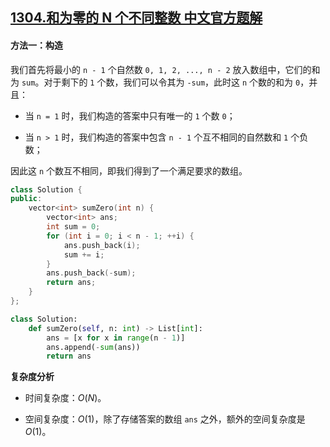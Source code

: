 ## [1304.和为零的 N 个不同整数 中文官方题解](https://leetcode.cn/problems/find-n-unique-integers-sum-up-to-zero/solutions/100000/he-wei-ling-de-nge-wei-yi-zheng-shu-by-leetcode-so)

#### 方法一：构造

我们首先将最小的 `n - 1` 个自然数 `0, 1, 2, ..., n - 2` 放入数组中，它们的和为 `sum`。对于剩下的 `1` 个数，我们可以令其为 `-sum`，此时这 `n` 个数的和为 `0`，并且：

- 当 `n = 1` 时，我们构造的答案中只有唯一的 `1` 个数 `0`；

- 当 `n > 1` 时，我们构造的答案中包含 `n - 1` 个互不相同的自然数和 `1` 个负数；

因此这 `n` 个数互不相同，即我们得到了一个满足要求的数组。

```C++ [sol1-C++]
class Solution {
public:
    vector<int> sumZero(int n) {
        vector<int> ans;
        int sum = 0;
        for (int i = 0; i < n - 1; ++i) {
            ans.push_back(i);
            sum += i;
        }
        ans.push_back(-sum);
        return ans;
    }
};
```

```Python [sol1-Python3]
class Solution:
    def sumZero(self, n: int) -> List[int]:
        ans = [x for x in range(n - 1)]
        ans.append(-sum(ans))
        return ans
```

**复杂度分析**

- 时间复杂度：$O(N)$。

- 空间复杂度：$O(1)$，除了存储答案的数组 `ans` 之外，额外的空间复杂度是 $O(1)$。